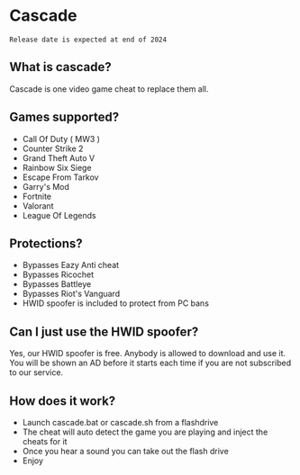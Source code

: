 # Cascade

`Release date is expected at end of 2024`

## What is cascade?

Cascade is one video game cheat to replace them all. 

## Games supported?

- Call Of Duty ( MW3 )
- Counter Strike 2
- Grand Theft Auto V
- Rainbow Six Siege
- Escape From Tarkov
- Garry's Mod
- Fortnite
- Valorant
- League Of Legends

## Protections?

- Bypasses Eazy Anti cheat
- Bypasses Ricochet 
- Bypasses Battleye
- Bypasses Riot's Vanguard
- HWID spoofer is included to protect from PC bans

## Can I just use the HWID spoofer?

Yes, our HWID spoofer is free. Anybody is allowed to download and use it. You will be shown an AD before it starts each time if you are not subscribed to our service.

## How does it work?

- Launch cascade.bat or cascade.sh from a flashdrive
- The cheat will auto detect the game you are playing and inject the cheats for it
- Once you hear a sound you can take out the flash drive
- Enjoy